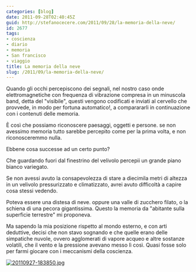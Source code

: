 ```yaml
---
categories: [blog]
date: 2011-09-28T02:40:45Z
guid: http://stefanocecere.com/2011/09/28/la-memoria-della-neve/
id: 2677
tags:
- coscienza
- diario
- memoria
- San francisco
- viaggio
title: La memoria della neve
slug: /2011/09/la-memoria-della-neve/
---
```


Quando gli occhi percepiscono dei segnali, nel nostro caso onde elettromagnetiche con frequenza di vibrazione compresa in un minuscola band, detta del "visibile", questi vengono codificati e inviati al cervello che provvede, in modo per fortuna automatico!, a comparararli in continuazione con i contenuti delle memoria.
  
È così che possiamo riconoscere paesaggi, oggetti e persone. se non avessimo memoria tutto sarebbe percepito come per la prima volta, e non riconosceremmo nulla.
  
Ebbene cosa successe ad un certo punto?
  
Che guardando fuori dal finestrino del velivolo percepii un grande piano bianco variegato.
  
Se non avessi avuto la consapevolezza di stare a diecimila metri di altezza in un velivolo pressurizzato e climatizzato, avrei avuto difficoltà a capire cosa stessi vedendo.
  
Poteva essere una distesa di neve. oppure una valle di zucchero filato, o la schiena di una pecora gigantissima. Questo la memoria da "abitante sulla superficie terrestre" mi proponeva.
  
Ma sapendo la mia posizione rispetto al mondo esterno, e con arti deduttive, decisi che non stavo sognando e che quelle erano delle simpatiche nuvole, ovvero agglomerati di vapore acqueo e altre sostanze volatili, che il vento e la pressione avevano messo lì così. Quasi fosse solo per farmi giocare con i meccanismi della coscienza.

[<img src="http://stefanocecere.com/wp-content/uploads/sites/3/2011/09/20110927-183850.jpg" alt="20110927-183850.jpg" class="alignnone size-full" />](http://stefanocecere.com/wp-content/uploads/sites/3/2011/09/20110927-183850.jpg)
